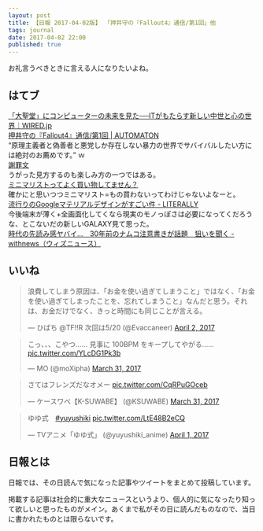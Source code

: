 ```yaml
---
layout: post
title: 【日報 2017-04-02版】 「押井守の『Fallout4』通信/第1回」他
tags: journal
date: 2017-04-02 22:00
published: true
---
```

お礼言うべきときに言える人になりたいよね。

## はてブ

<div class="news"><a href="http://wired.jp/2017/04/01/turing-cathedral/" target="_blank">「大聖堂」にコンピューターの未来を見た──ITがもたらす新しい中世と心の世界｜WIRED.jp</a>
<div class="newscomme"></div>
</div>

<div class="news"><a href="http://jp.automaton.am/articles/osii-fallout4/20170401-43599/" target="_blank">押井守の『Fallout4』通信/第1回 | AUTOMATON</a>
<div class="newscomme">“原理主義者と偽善者と悪党しか存在しない暴力の世界でサバイバルしたい方には絶対のお薦めです。” ｗ</div>
</div>

<div class="news"><a href="http://anond.hatelabo.jp/20170401122545" target="_blank">謝罪文</a>
<div class="newscomme">うがった見方するのも楽しみ方の一つではある。</div>
</div>

<div class="news"><a href="http://anond.hatelabo.jp/20170401125140" target="_blank">ミニマリストってよく買い物してません？</a>
<div class="newscomme">確かにと思いつつミニマリスト=もの買わないってわけじゃないよなーと。
 </div>
</div>

<div class="news"><a href="http://tsukuruiroiro.hatenablog.com/entry/2017/04/01/191610" target="_blank">流行りのGoogleマテリアルデザインがすごい件 - LITERALLY</a>
<div class="newscomme">今後端末が薄く+全画面化してくなら現実のモノっぽさは必要になってくだろうな、とこないだの新しいGALAXY見て思った。</div>
</div>

<div class="news"><a href="http://withnews.jp/article/f0170327002qq000000000000000W00o10101qq000014897A" target="_blank">時代の先読み感ヤバイ…　30年前のナムコ注意書きが話題　狙いを聞く - withnews（ウィズニュース）</a>
<div class="newscomme"></div>
</div>


## いいね

 <blockquote class="twitter-tweet"><p lang="ja" dir="ltr">浪費してしまう原因は、「お金を使い過ぎてしまうこと」ではなく、「お金を使い過ぎてしまったことを、忘れてしまうこと」なんだと思う。それは、お金だけでなく、きっと時間にも同じことが言える。</p>&mdash; ひばち @TF!!R 次回は5/20 (@Evaccaneer) <a href="https://twitter.com/Evaccaneer/status/848446940266156032">April 2, 2017</a></blockquote>
<script async src="//platform.twitter.com/widgets.js" charset="utf-8"></script> 
 
 
<blockquote class="twitter-tweet"><p lang="ja" dir="ltr">こっ、、、こやつ…… 
見事に 100BPM をキープしてやがる…… <a href="https://t.co/YLcDG1Pk3b">pic.twitter.com/YLcDG1Pk3b</a></p>&mdash; MO (@moXipha) <a href="https://twitter.com/moXipha/status/847707066751787008">March 31, 2017</a></blockquote>
<script async src="//platform.twitter.com/widgets.js" charset="utf-8"></script> 
 
 
<blockquote class="twitter-tweet"><p lang="ja" dir="ltr">さてはフレンズだなオメー <a href="https://t.co/CqRPuGOceb">pic.twitter.com/CqRPuGOceb</a></p>&mdash; ケースワベ【K-SUWABE】 (@KSUWABE) <a href="https://twitter.com/KSUWABE/status/847791642643808257">March 31, 2017</a></blockquote>
<script async src="//platform.twitter.com/widgets.js" charset="utf-8"></script> 
 
 
<blockquote class="twitter-tweet"><p lang="ja" dir="ltr">ゆゆ式　<a href="https://twitter.com/hashtag/yuyushiki?src=hash">#yuyushiki</a> <a href="https://t.co/LtE48B2eCQ">pic.twitter.com/LtE48B2eCQ</a></p>&mdash; TVアニメ「ゆゆ式」 (@yuyushiki_anime) <a href="https://twitter.com/yuyushiki_anime/status/848007109316943873">April 1, 2017</a></blockquote>
<script async src="//platform.twitter.com/widgets.js" charset="utf-8"></script> 
 

## 日報とは

日報では、その日読んで気になった記事やツイートをまとめて投稿しています。

掲載する記事は社会的に重大なニュースというより、個人的に気になったり知って欲しいと思ったものがメイン。あくまで私がその日に読んだものなので、当日に書かれたものとは限らないです。